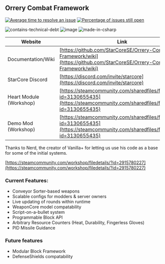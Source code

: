 ## Orrery Combat Framework

[![Average time to resolve an issue](http://isitmaintained.com/badge/resolution/StarCoreSE/Orrery-Combat-Framework.svg)](http://isitmaintained.com/project/StarCoreSE/Orrery-Combat-Framework "Average time to resolve an issue")
[![Percentage of issues still open](http://isitmaintained.com/badge/open/StarCoreSE/Orrery-Combat-Framework.svg)](http://isitmaintained.com/project/StarCoreSE/Orrery-Combat-Framework "Percentage of issues still open")

![contains-technical-debt](https://github.com/StarCoreSE/Orrery-Combat-Framework/assets/51190031/b1381638-302a-450d-82b6-ba66099f7985)
![image](https://github.com/StarCoreSE/Orrery-Combat-Framework/assets/51190031/bedda881-89b8-43a7-b998-dd45b9de48b1)
![made-in-csharp](https://github.com/StarCoreSE/Orrery-Combat-Framework/assets/51190031/62721130-45f0-4925-a495-883cf2d5722b)

| Website                   | Link                                           |
|---------------------------|------------------------------------------------|
| Documentation/Wiki                      | [https://github.com/StarCoreSE/Orrery-Combat-Framework/wiki](https://github.com/StarCoreSE/Orrery-Combat-Framework/wiki) |
| StarCore Discord       | [https://discord.com/invite/starcore](https://discord.com/invite/starcore) |
| Heart Module (Workshop)| [https://steamcommunity.com/sharedfiles/filedetails/?id=3130655435](https://steamcommunity.com/sharedfiles/filedetails/?id=3130655435) |
| Demo Mod (Workshop) | [https://steamcommunity.com/sharedfiles/filedetails/?id=3130655435](https://steamcommunity.com/sharedfiles/filedetails/?id=3130655435) |

Thanks to Nerd, the creator of Vanilla+ for letting us use his code as a base for some of the initial systems.

[https://steamcommunity.com/workshop/filedetails/?id=2915780227](https://steamcommunity.com/workshop/filedetails/?id=2915780227)

### Current Features:
- Conveyor Sorter-based weapons
- Scalable configs for modders & server owners
- Live updating of rounds within runtime
- WeaponCore model compatability
- Script-on-a-bullet system
- Programmable Block API
- Arbitrary Resource Counters (Heat, Durability, Fingerless Gloves)
- PID Missile Guidance


### Future features
- Modular Block Framework
- DefenseShields compatability

